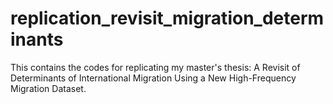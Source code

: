 # replication_revisit_migration_determinants
This contains the codes for replicating my master's thesis: A Revisit of Determinants of International Migration Using a New High-Frequency Migration Dataset.
